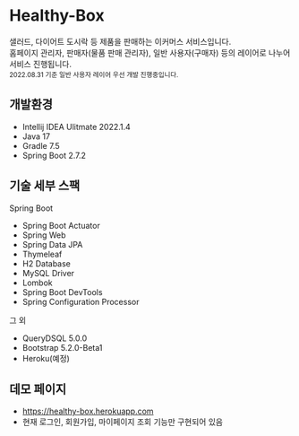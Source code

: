 # Healthy-Box 

샐러드, 다이어트 도시락 등 제품을 판매하는 이커머스 서비스입니다.    
홈페이지 관리자, 판매자(물품 판매 관리자), 일반 사용자(구매자) 등의 레이어로 나누어 서비스 진행됩니다.   
<sub>2022.08.31 기준 일반 사용자 레이어 우선 개발 진행중입니다.</sub>

## 개발환경

* Intellij IDEA Ulitmate 2022.1.4
* Java 17
* Gradle 7.5
* Spring Boot 2.7.2

## 기술 세부 스팩

Spring Boot

* Spring Boot Actuator
* Spring Web
* Spring Data JPA
* Thymeleaf
* H2 Database
* MySQL Driver
* Lombok
* Spring Boot DevTools
* Spring Configuration Processor

그 외

* QueryDSQL 5.0.0
* Bootstrap 5.2.0-Beta1
* Heroku(예정)

## 데모 페이지
* https://healthy-box.herokuapp.com
* 현재 로그인, 회원가입, 마이페이지 조회 기능만 구현되어 있음
